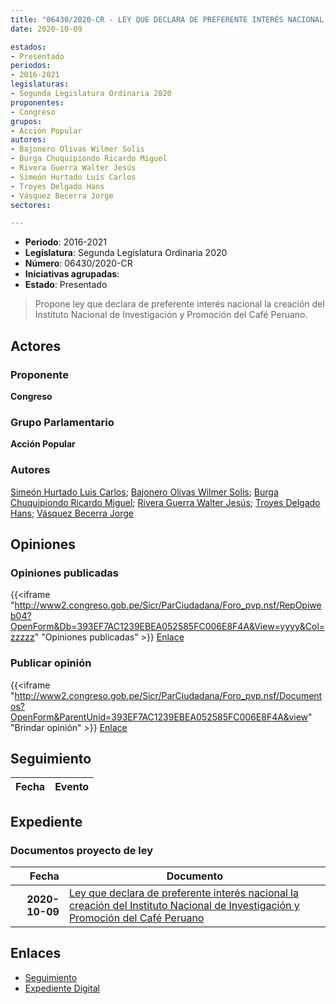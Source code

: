 ```yaml
---
title: "06430/2020-CR - LEY QUE DECLARA DE PREFERENTE INTERÉS NACIONAL LA CREACIÓN DEL INSTITUTO NACIONAL DE INVESTIGACIÓN Y PROMOCIÓN DEL CAFÉ PERUANO"
date: 2020-10-09

estados:
- Presentado
periodos:
- 2016-2021
legislaturas:
- Segunda Legislatura Ordinaria 2020
proponentes:
- Congreso
grupos:
- Acción Popular
autores:
- Bajonero Olivas Wilmer Solis
- Burga Chuquipiondo Ricardo Miguel
- Rivera Guerra Walter Jesús
- Simeón Hurtado Luis Carlos
- Troyes Delgado Hans
- Vásquez Becerra Jorge
sectores:

---
```

- **Periodo**: 2016-2021
- **Legislatura**: Segunda Legislatura Ordinaria 2020
- **Número**: 06430/2020-CR
- **Iniciativas agrupadas**: 
- **Estado**: Presentado

> Propone ley que declara de preferente interés nacional la creación del Instituto Nacional de Investigación y Promoción del Café Peruano.


## Actores

### Proponente

**Congreso**

### Grupo Parlamentario

**Acción Popular**

### Autores

[Simeón Hurtado Luis Carlos](mailto:mailto:lsimeon@congreso.gob.pe); [Bajonero Olivas Wilmer Solis](mailto:mailto:wbajonero@congreso.gob.pe); [Burga Chuquipiondo Ricardo Miguel](mailto:mailto:rburga@congreso.gob.pe); [Rivera Guerra Walter Jesús](mailto:mailto:wriverag@congreso.gob.pe); [Troyes Delgado Hans](mailto:mailto:htroyes@congreso.gob.pe); [Vásquez Becerra Jorge](mailto:mailto:jvasquezb@congreso.gob.pe)

## Opiniones

### Opiniones publicadas

{{<iframe "http://www2.congreso.gob.pe/Sicr/ParCiudadana/Foro_pvp.nsf/RepOpiweb04?OpenForm&Db=393EF7AC1239EBEA052585FC006E8F4A&View=yyyy&Col=zzzzz" "Opiniones publicadas" >}}
[Enlace](http://www2.congreso.gob.pe/Sicr/ParCiudadana/Foro_pvp.nsf/RepOpiweb04?OpenForm&Db=393EF7AC1239EBEA052585FC006E8F4A&View=yyyy&Col=zzzzz)

### Publicar opinión

{{<iframe "http://www2.congreso.gob.pe/Sicr/ParCiudadana/Foro_pvp.nsf/Documentos?OpenForm&ParentUnid=393EF7AC1239EBEA052585FC006E8F4A&view" "Brindar opinión" >}}
[Enlace](http://www2.congreso.gob.pe/Sicr/ParCiudadana/Foro_pvp.nsf/Documentos?OpenForm&ParentUnid=393EF7AC1239EBEA052585FC006E8F4A&view)


## Seguimiento

| Fecha | Evento |
|------:|--------|


## Expediente

### Documentos proyecto de ley

| Fecha | Documento |
|------:|-----------|
| **2020-10-09** | [Ley que declara de preferente interés nacional la creación del Instituto Nacional de Investigación y Promoción del Café Peruano](https://leyes.congreso.gob.pe/Documentos/2016_2021/Proyectos_de_Ley_y_de_Resoluciones_Legislativas/PL06430-20201009.pdf) |

## Enlaces

- [Seguimiento](http://www2.congreso.gob.pe/Sicr/TraDocEstProc/CLProLey2016.nsf/f7fff46988ca05b1052578e100829cc7/29a7997207bf0f5a052585ff001f660c?OpenDocument)
- [Expediente Digital](http://www2.congreso.gob.pe/Sicr/TraDocEstProc/Expvirt_2011.nsf/visbusqptramdoc1621/06430?opendocument)

